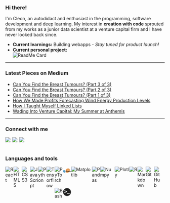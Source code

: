 ### Hi there!

I'm Cleon, an autodidact and enthusiast in the programming, software development and deep learning. My interest in **creation with code** sprouted from my works as a junior data scientist at a venture capital firm and I have never looked back since.

- **Current learnings:** Building webapps - _Stay tuned for product launch!_
- **Current personal project:**
  <br>![ReadMe Card](https://github-readme-stats.vercel.app/api/pin/?username=CleonWong&repo=Colouring-Pokemon)

---

### Latest Pieces on Medium

<!-- MEDIUM:START -->

- [Can You Find the Breast Tumours? (Part 3 of 3)](https://towardsdatascience.com/can-you-find-the-breast-tumours-part-3-of-3-388324241035)
- [Can You Find the Breast Tumours? (Part 2 of 3)](https://towardsdatascience.com/can-you-find-the-breast-tumours-part-2-of-3-1d43840707fc)
- [Can You Find the Breast Tumours? (Part 1 of 3)](https://towardsdatascience.com/can-you-find-the-breast-tumours-part-1-of-3-1473ba685036)
- [How We Made Profits Forecasting Wind Energy Production Levels](https://towardsdatascience.com/how-we-made-profits-forecasting-wind-energy-production-levels-b93bd3a7f1ed?source=rss-25cfa5ca1084------2)
- [How I Taught Myself Linked Lists](https://towardsdatascience.com/how-i-taught-myself-linked-lists-72c4837ea721?source=rss-25cfa5ca1084------2)
- [Wading Into Venture Capital: My Summer at Anthemis](https://medium.com/anthemis-insights/wading-into-venture-capital-my-summer-at-anthemis-c3a83066a13e?source=rss-25cfa5ca1084------2)
<!-- MEDIUM:END -->

---

### Connect with me

[<img align="left" width="22px" src="https://cdn.jsdelivr.net/npm/simple-icons@v3/icons/twitter.svg" />][twitter]
[<img align="left" width="22px" src="https://cdn.jsdelivr.net/npm/simple-icons@v3/icons/linkedin.svg" />][linkedin]
[<img align="left" width="22px" src="https://cdn.jsdelivr.net/npm/simple-icons@v3/icons/medium.svg" />][medium]

<br>
<br>

### Languages and tools

<img align="left" alt="React" width="26px" src="https://cdn.jsdelivr.net/npm/simple-icons@3.13.0/icons/react.svg" />

<img align="left" alt="HTML5" width="26px" src="https://cdn.jsdelivr.net/npm/simple-icons@3.13.0/icons/html5.svg" />

<img align="left" alt="CSS3" width="26px" src="https://cdn.jsdelivr.net/npm/simple-icons@3.13.0/icons/css3.svg" />

<img align="left" alt="JavaScript" width="26px" src="https://cdn.jsdelivr.net/npm/simple-icons@3.13.0/icons/javascript.svg" />

<img align="left" alt="Python" width="26px" src="https://cdn.jsdelivr.net/npm/simple-icons@v3/icons/python.svg" />

<img align="left" alt="Tensorflow" width="26px" src="https://cdn.jsdelivr.net/npm/simple-icons@v3/icons/tensorflow.svg" />

<img align="left" alt="PyTorch" width="26px" src="https://cdn.jsdelivr.net/npm/simple-icons@v3/icons/pytorch.svg" />

<img align="left" alt="scikit-learn" width="26px" src="https://raw.githubusercontent.com/github/explore/80688e429a7d4ef2fca1e82350fe8e3517d3494d/topics/scikit-learn/scikit-learn.png" />

<img align="left" alt="Matplotlib" width="66px" src="https://camo.githubusercontent.com/7cc5c1ce50d19bb148f96ffcb9b762201ad5e518/68747470733a2f2f6d6174706c6f746c69622e6f72672f5f7374617469632f6c6f676f322e737667" />

<img align="left" alt="Pandas" width="26px" src="https://cdn.jsdelivr.net/npm/simple-icons@v3/icons/pandas.svg" />

<img align="left" alt="Numpy" width="46px" src="https://camo.githubusercontent.com/37d9964b95f38c96ed2cce75182f7ebda4b90f64/68747470733a2f2f676863646e2e7261776769742e6f72672f6e756d70792f6e756d70792f6d61737465722f6272616e64696e672f69636f6e732f7072696d6172792f6e756d70796c6f676f2e737667" />

<img align="left" alt="Plotly" width="46px" src="https://images.prismic.io/plotly-marketing-website/bd1f702a-b623-48ab-a459-3ee92a7499b4_logo-plotly.svg?auto=compress,format" />

<img align="left" alt="R" width="26px" src="https://cdn.jsdelivr.net/npm/simple-icons@v3/icons/r.svg" />

<img align="left" alt="Markdown" width="26px" src="https://cdn.jsdelivr.net/npm/simple-icons@v3/icons/markdown.svg" />

<img align="left" alt="Git" width="26px" src="https://cdn.jsdelivr.net/npm/simple-icons@v3/icons/git.svg" />

<img align="left" alt="GitHub" width="26px" src="https://cdn.jsdelivr.net/npm/simple-icons@v3/icons/github.svg" />

<img align="left" alt="Bash" width="26px" src="https://cdn.jsdelivr.net/npm/simple-icons@v3/icons/gnubash.svg" />

<img align="left" alt="Terminal" width="26px" src="https://raw.githubusercontent.com/github/explore/80688e429a7d4ef2fca1e82350fe8e3517d3494d/topics/terminal/terminal.png" />

[twitter]: https://twitter.com/CleonW_
[linkedin]: https://linkedin.com/in/cleonwong/
[medium]: https://medium.com/@cleonwong

